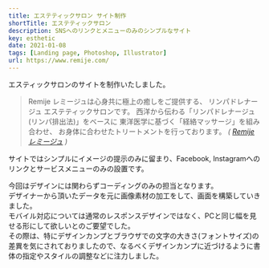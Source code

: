```yaml
---
title: エステティックサロン サイト制作
shortTitle: エステティックサロン
description: SNSへのリンクとメニューのみのシンプルなサイト
key: esthetic
date: 2021-01-08
tags: [Landing page, Photoshop, Illustrator]
url: https://www.remije.com/
---
```


エスティックサロンのサイトを制作いたしました。

> Remije レミージュは心身共に極上の癒しをご提供する、
リンパドレナージュ エステティックサロンです。
西洋から伝わる「リンパドレナージュ(リンパ排出法)」をベースに
東洋医学に基づく「経絡マッサージ」を組み合わせ、
お身体に合わせたトリートメントを行っております。
<cite>( [Remije レミージュ](https://www.remije.com/) )</cite>

サイトではシンプルにイメージの提示のみに留まり、Facebook, Instagramへのリンクとサービスメニューのみの設置です。

今回はデザインには関わらずコーディングのみの担当となります。  
デザイナーから頂いたデータを元に画像素材の加工をして、画面を構築していきました。  
モバイル対応については通常のレスポンスデザインではなく、PCと同じ幅を見せる形にして欲しいとのご要望でした。  
その際は、特にデザインカンプとブラウザでの文字の大きさ(フォントサイズ)の差異を気にされておりましたので、なるべくデザインカンプに近づけるように書体の指定やスタイルの調整などに注力しました。  
